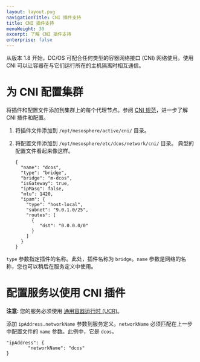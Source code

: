 ```yaml
---
layout: layout.pug
navigationTitle: CNI 插件支持
title: CNI 插件支持
menuWeight: 30
excerpt: 了解 CNI 插件支持
enterprise: false
---
```



从版本 1.8 开始，DC/OS 可配合任何类型的容器网络接口 (CNI) 网络使用。使用 CNI 可以让容器在与它们运行所在的主机隔离时相互通信。

# 为 CNI 配置集群

将插件和配置文件添加到集群上的每个代理节点。参阅 [CNI 规范](https://github.com/containernetworking/cni/blob/master/SPEC.md)，进一步了解 CNI 插件和配置。

1. 将插件文件添加到 `/opt/mesosphere/active/cni/` 目录。

1. 将配置文件添加到 `/opt/mesosphere/etc/dcos/network/cni/` 目录。
 典型的配置文件看起来像这样。

   ```
   {
     "name": "dcos",
     "type": "bridge",
     "bridge": "m-dcos",
     "isGateway": true,
     "ipMasq": false,
     "mtu": 1420,
     "ipam": {
       "type": "host-local",
       "subnet": "9.0.1.0/25",
       "routes": [
         {
            "dst": "0.0.0.0/0"
         }
       ]
     }
   }
   ```
 `type` 参数指定插件的名称。此处，插件名称为 `bridge`。`name` 参数是网络的名称，您也可以稍后在服务定义中使用。

# 配置服务以使用 CNI 插件

<p class="message--note"><strong>注意: </strong> 您的服务必须使用 <a href="/cn/1.11/deploying-services/containerizers/ucr/">通用容器运行时 (UCR)</a>。</p>

添加 `ipAddress.networkName` 参数到服务定义。`networkName` 必须匹配在上一步中配置文件的 `name` 参数。此例中，它是 `dcos`。

```
"ipAddress": {
        "networkName": "dcos"
}
```
